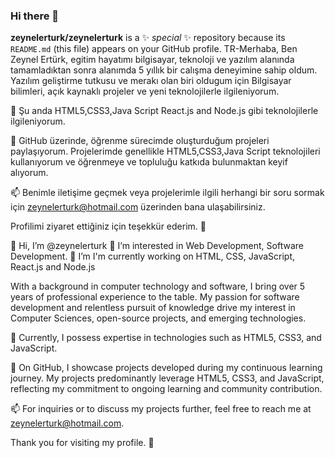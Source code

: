 ### Hi there 👋


**zeynelerturk/zeynelerturk** is a ✨ _special_ ✨ repository because its `README.md` (this file) appears on your GitHub profile.
TR-Merhaba, Ben Zeynel Ertürk, egitim hayatımı bilgisayar, teknoloji ve yazılım alanında tamamladıktan sonra alanımda 5 yıllık  bir calışma deneyimine sahip oldum. 
Yazılım geliştirme tutkusu ve merakı olan biri oldugum için  Bilgisayar bilimleri, açık kaynaklı projeler ve yeni teknolojilerle ilgileniyorum.

💼 Şu anda HTML5,CSS3,Java Script  React.js and Node.js gibi teknolojilerle ilgileniyorum.

🚀 GitHub üzerinde, öğrenme sürecimde oluşturduğum projeleri paylaşıyorum. Projelerimde genellikle HTML5,CSS3,Java Script teknolojileri kullanıyorum ve öğrenmeye ve topluluğu katkıda bulunmaktan keyif alıyorum.

📫 Benimle iletişime geçmek veya projelerimle ilgili herhangi bir soru sormak için zeynelerturk@hotmail.com üzerinden bana ulaşabilirsiniz.

Profilimi ziyaret ettiğiniz için teşekkür ederim. 🙌


👋 Hi, I’m @zeynelerturk
👀 I’m interested in Web Development, Software Development.
🌱 I’m I'm currently working on HTML, CSS, JavaScript, React.js and Node.js

With a background in computer technology and software, I bring over 5 years of professional experience to the table. My passion for software development and relentless pursuit of knowledge drive my interest in Computer Sciences, open-source projects, and emerging technologies.

💼 Currently, I possess expertise in technologies such as HTML5, CSS3, and JavaScript.

🚀 On GitHub, I showcase projects developed during my continuous learning journey. My projects predominantly leverage HTML5, CSS3, and JavaScript, reflecting my commitment to ongoing learning and community contribution.

📫 For inquiries or to discuss my projects further, feel free to reach me at zeynelerturk@hotmail.com.

Thank you for visiting my profile. 🙌









